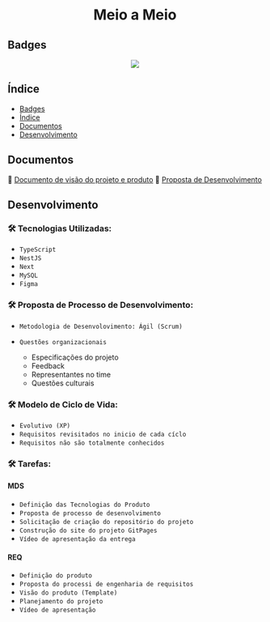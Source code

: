 <h1 align="center"> Meio a Meio </h1>

## Badges

<p align="center">
<img src="http://img.shields.io/static/v1?label=STATUS&message=PROCESSING&color=GREEN&style=for-the-badge"/>
</p>

## Índice 

* [Badges](#badges)
* [Índice](#índice)
* [Documentos](#documentos)
* [Desenvolvimento](#desenvolvimento)

## Documentos
 :open_file_folder: [Documento de visão do projeto e produto](https://mdsreq-fga-unb.github.io/2022.1-Meio-a-Meio/ProductVision)
 :open_file_folder: [Proposta de Desenvolvimento](https://mdsreq-fga-unb.github.io/2022.1-Meio-a-Meio/unidade1)
 
## Desenvolvimento
### 🛠️ Tecnologias Utilizadas:

- `TypeScript`
- `NestJS`
- `Next`
- `MySQL`
- `Figma`

### 🛠️ Proposta de Processo de Desenvolvimento:

- `Metodologia de Desenvolovimento: Ágil (Scrum)`
- `Questões organizacionais` 

  * Especificações do projeto
  * Feedback
  * Representantes no time
  * Questões culturais
  
### 🛠️ Modelo de Ciclo de Vida: 
- `Evolutivo (XP)`
- `Requisitos revisitados no inicio de cada cíclo`
- `Requisitos não são totalmente conhecidos`


### 🛠️ Tarefas: 
#### MDS
- `Definição das Tecnologias do Produto`
- `Proposta de processo de desenvolvimento`
- `Solicitação de criação do repositório do projeto`
- `Construção do site do projeto GitPages`
- `Vídeo de apresentação da entrega`

#### REQ
- `Definição do produto`
- `Proposta do processi de engenharia de requisitos`
- `Visão do produto (Template)`
- `Planejamento do projeto`
- `Vídeo de apresentação`
